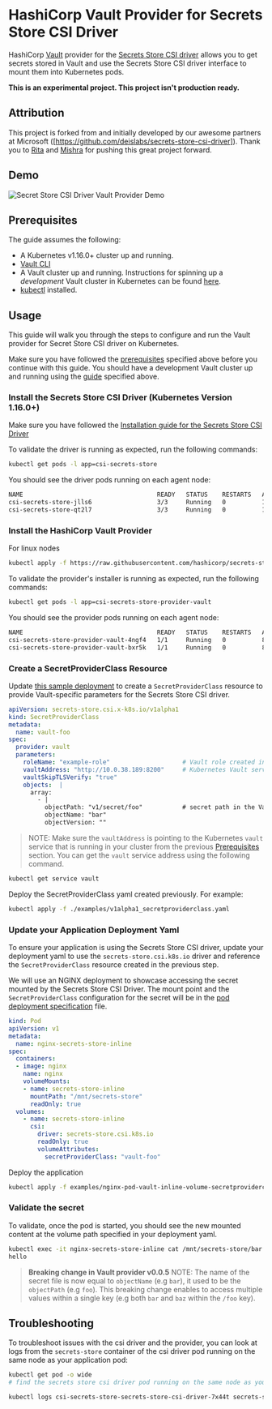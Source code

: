 # HashiCorp Vault Provider for Secrets Store CSI Driver

HashiCorp [Vault](https://vaultproject.io) provider for the [Secrets Store CSI driver](https://github.com/kubernetes-sigs/secrets-store-csi-driver) allows you to get secrets stored in
Vault and use the Secrets Store CSI driver interface to mount them into Kubernetes pods.

**This is an experimental project. This project isn't production ready.**

## Attribution

This project is forked from and initially developed by our awesome partners at Microsoft ([https://github.com/deislabs/secrets-store-csi-driver]). Thank you to [Rita](https://github.com/deislabs/secrets-store-csi-driver/commits?author=ritazh) and [Mishra](https://github.com/deislabs/secrets-store-csi-driver/commits?author=anubhavmishra) for pushing this great project forward.

## Demo

![Secret Store CSI Driver Vault Provider Demo](./images/secret-store-csi-driver-vault-provider-demo.gif "Secret Store CSI Driver Vault Provider Demo")

## Prerequisites

The guide assumes the following:

* A Kubernetes v1.16.0+ cluster up and running.
* [Vault CLI](https://www.vaultproject.io/docs/install)
* A Vault cluster up and running. Instructions for spinning up a *development* Vault cluster in Kubernetes can be
found [here](./docs/vault-setup.md).
* [kubectl](https://kubernetes.io/docs/tasks/tools/install-kubectl/#install-kubectl) installed.

## Usage

This guide will walk you through the steps to configure and run the Vault provider for Secret Store CSI
driver on Kubernetes.

Make sure you have followed the [prerequisites](#prerequisites) specified above before you continue with this guide.
You should have a development Vault cluster up and running using the [guide](./docs/vault-setup.md) specified above.

### Install the Secrets Store CSI Driver (Kubernetes Version 1.16.0+)

Make sure you have followed the [Installation guide for the Secrets Store CSI Driver](https://github.com/deislabs/secrets-store-csi-driver#usage)

To validate the driver is running as expected, run the following commands:

```bash
kubectl get pods -l app=csi-secrets-store
```

You should see the driver pods running on each agent node:

```bash
NAME                                     READY   STATUS    RESTARTS   AGE
csi-secrets-store-jlls6                  3/3     Running   0          10s
csi-secrets-store-qt2l7                  3/3     Running   0          10s
```

### Install the HashiCorp Vault Provider

For linux nodes

```bash
kubectl apply -f https://raw.githubusercontent.com/hashicorp/secrets-store-csi-driver-provider-vault/master/deployment/provider-vault-installer.yaml
```

To validate the provider's installer is running as expected, run the following commands:

```bash
kubectl get pods -l app=csi-secrets-store-provider-vault
```

You should see the provider pods running on each agent node:

```bash
NAME                                     READY   STATUS    RESTARTS   AGE
csi-secrets-store-provider-vault-4ngf4   1/1     Running   0          8s
csi-secrets-store-provider-vault-bxr5k   1/1     Running   0          8s
```

### Create a SecretProviderClass Resource

Update [this sample deployment](examples/v1alpha1_secretproviderclass.yaml) to create a `SecretProviderClass` resource to provide Vault-specific parameters for the Secrets Store CSI driver.

```yaml
apiVersion: secrets-store.csi.x-k8s.io/v1alpha1
kind: SecretProviderClass
metadata:
  name: vault-foo
spec:
  provider: vault
  parameters:
    roleName: "example-role"                    # Vault role created in prerequisite steps
    vaultAddress: "http://10.0.38.189:8200"     # Kubernetes Vault service endpoint
    vaultSkipTLSVerify: "true"
    objects:  |
      array:
        - |
          objectPath: "v1/secret/foo"           # secret path in the Vault Key-Value store e.g. vault kv put secret/foo bar=hello
          objectName: "bar"
          objectVersion: ""
```

> NOTE: Make sure the `vaultAddress` is pointing to the Kubernetes `vault` service that is running in your cluster from the previous [Prerequisites](#Prerequisites) section.
You can get the `vault` service address using the following command.

```bash
kubectl get service vault
```

Deploy the SecretProviderClass yaml created previously. For example:

```bash
kubectl apply -f ./examples/v1alpha1_secretproviderclass.yaml
```

### Update your Application Deployment Yaml

To ensure your application is using the Secrets Store CSI driver, update your deployment yaml to use the `secrets-store.csi.k8s.io` driver and reference the `SecretProviderClass` resource created in the previous step.

We will use an NGINX deployment to showcase accessing the secret mounted by the Secrets Store CSI Driver.
The mount point and the `SecretProviderClass` configuration for the secret will be in the [pod deployment specification](./examples/nginx-pod-vault-inline-volume-secretproviderclass.yaml) file.

```yaml
kind: Pod
apiVersion: v1
metadata:
  name: nginx-secrets-store-inline
spec:
  containers:
  - image: nginx
    name: nginx
    volumeMounts:
    - name: secrets-store-inline
      mountPath: "/mnt/secrets-store"
      readOnly: true
  volumes:
    - name: secrets-store-inline
      csi:
        driver: secrets-store.csi.k8s.io
        readOnly: true
        volumeAttributes:
          secretProviderClass: "vault-foo"
```

Deploy the application

```bash
kubectl apply -f examples/nginx-pod-vault-inline-volume-secretproviderclass.yaml
```

### Validate the secret

To validate, once the pod is started, you should see the new mounted content at the volume path specified in your deployment yaml.

```bash
kubectl exec -it nginx-secrets-store-inline cat /mnt/secrets-store/bar
hello
```

> **Breaking change in Vault provider v0.0.5** NOTE: The name of the secret file is now equal to `objectName` (e.g `bar`), it used to be the `objectPath` (e.g `foo`). This breaking change enables to access multiple values within a single key (e.g both `bar` and `baz` within the `/foo` key).

## Troubleshooting

To troubleshoot issues with the csi driver and the provider, you can look at logs from the `secrets-store` container of the csi driver pod running on the same node as your application pod:

  ```bash
  kubectl get pod -o wide
  # find the secrets store csi driver pod running on the same node as your application pod

  kubectl logs csi-secrets-store-secrets-store-csi-driver-7x44t secrets-store
  ```
